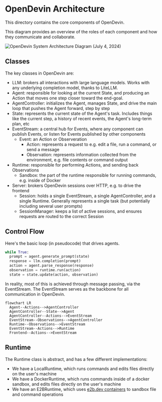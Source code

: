 # OpenDevin Architecture

This directory contains the core components of OpenDevin.

This diagram provides an overview of the roles of each component and how they communicate and collaborate.

![OpenDevin System Architecture Diagram (July 4, 2024)](https://github.com/OpenDevin/OpenDevin/assets/16201837/97d747e3-29d8-4ccb-8d34-6ad1adb17f38)

## Classes
The key classes in OpenDevin are:

* LLM: brokers all interactions with large language models. Works with any underlying completion model, thanks to LiteLLM.
* Agent: responsible for looking at the current State, and producing an Action that moves one step closer toward the end-goal.
* AgentController: initializes the Agent, manages State, and drive the main loop that pushes the Agent forward, step by step
* State: represents the current state of the Agent's task. Includes things like the current step, a history of recent events, the Agent's long-term plan, etc
* EventStream: a central hub for Events, where any component can publish Events, or listen for Events published by other components
  * Event: an Action or Observeration
      * Action: represents a request to e.g. edit a file, run a command, or send a message
      * Observation: represents information collected from the environment, e.g. file contents or command output
* Runtime: responsible for performing Actions, and sending back Observations
    * Sandbox: the part of the runtime responsible for running commands, e.g. inside of Docker
* Server: brokers OpenDevin sessions over HTTP, e.g. to drive the frontend
    * Session: holds a single EventStream, a single AgentController, and a single Runtime. Generally represents a single task (but potentially including several user prompts)
    * SessionManager: keeps a list of active sessions, and ensures requests are routed to the correct Session

## Control Flow
Here's the basic loop (in pseudocode) that drives agents.
```python
while True:
  prompt = agent.generate_prompt(state)
  response = llm.completion(prompt)
  action = agent.parse_response(response)
  observation = runtime.run(action)
  state = state.update(action, observation)
```

In reality, most of this is achieved through message passing, via the EventStream.
The EventStream serves as the backbone for all communication in OpenDevin.

```mermaid
flowchart LR
  Agent--Actions-->AgentController
  AgentController--State-->Agent
  AgentController--Actions-->EventStream
  EventStream--Observations-->AgentController
  Runtime--Observations-->EventStream
  EventStream--Actions-->Runtime
  Frontend--Actions-->EventStream
```

## Runtime
The Runtime class is abstract, and has a few different implementations:

* We have a LocalRuntime, which runs commands and edits files directly on the user's machine
* We have a DockerRuntime, which runs commands inside of a docker sandbox, and edits files directly on the user's machine
* We have an E2BRuntime, which uses [e2b.dev containers](https://github.com/e2b-dev/e2b) to sandbox file and command operations
